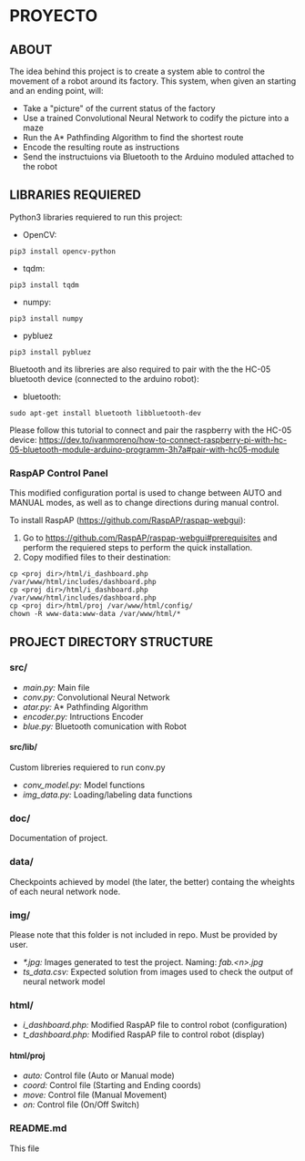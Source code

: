 # PROYECTO 

ABOUT
-----
The idea behind this project is to create a system able to control the
movement of a robot around its factory. This system, when given an starting
and an ending point, will:
* Take a "picture" of the current status of the factory
* Use a trained Convolutional Neural Network to codify the picture into a
maze
* Run the A* Pathfinding Algorithm to find the shortest route
* Encode the resulting route as instructions
* Send the instructuions via Bluetooth to the Arduino moduled attached to the
robot

LIBRARIES REQUIERED
-------------------
Python3 libraries requiered to run this project:
* OpenCV:
```
pip3 install opencv-python
```
* tqdm:
```
pip3 install tqdm
```
* numpy:
```
pip3 install numpy
```
* pybluez
```
pip3 install pybluez
```

Bluetooth and its libreries are also required to pair with the the HC-05
bluetooth device (connected to the arduino robot):
* bluetooth:
```
sudo apt-get install bluetooth libbluetooth-dev
```

Please follow this tutorial to connect and pair the raspberry with the
HC-05 device: <https://dev.to/ivanmoreno/how-to-connect-raspberry-pi-with-hc-05-bluetooth-module-arduino-programm-3h7a#pair-with-hc05-module>

### RaspAP Control Panel
This modified configuration portal is used to change between AUTO and
MANUAL modes, as well as to change directions during manual control.

To install RaspAP (<https://github.com/RaspAP/raspap-webgui>):
1. Go to <https://github.com/RaspAP/raspap-webgui#prerequisites> and
perform the requiered steps to perform the quick installation.
2. Copy modified files to their destination:
```
cp <proj dir>/html/i_dashboard.php /var/www/html/includes/dashboard.php
cp <proj dir>/html/i_dashboard.php /var/www/html/includes/dashboard.php
cp <proj dir>/html/proj /var/www/html/config/
chown -R www-data:www-data /var/www/html/*
```

PROJECT DIRECTORY STRUCTURE
---------------------------

### src/
* *main.py:* Main file
* *conv.py:* Convolutional Neural Network
* *atar.py:* A\* Pathfinding Algorithm
* *encoder.py:* Intructions Encoder
* *blue.py:* Bluetooth comunication with Robot

#### src/lib/
Custom libreries requiered to run conv.py
* *conv_model.py:* Model functions
* *img_data.py:* Loading/labeling data functions

### doc/
Documentation of project.

### data/
Checkpoints achieved by model (the later, the better) containg the wheights
of each neural network node.

### img/
Please note that this folder is not included in repo. Must be provided by
user.
* _\*.jpg:_ Images generated to test the project. Naming: *fab.\<n\>.jpg*
* *ts_data.csv:* Expected solution from images used to check the output of
neural network model

### html/
* *i\_dashboard.php:* Modified RaspAP file to control robot (configuration)
* *t\_dashboard.php:* Modified RaspAP file to control robot (display)

#### html/proj
* *auto:* Control file (Auto or Manual mode)
* *coord:* Control file (Starting and Ending coords)
* *move:* Control file (Manual Movement)
* *on:* Control file (On/Off Switch)

### README.md
This file
